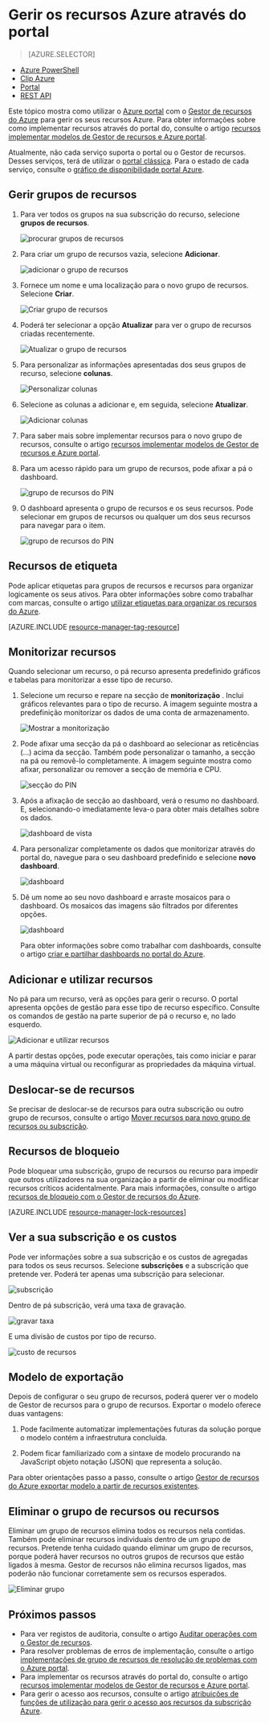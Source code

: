 <properties 
    pageTitle="Utilizar o portal do Azure para gerir os recursos Azure | Microsoft Azure" 
    description="Utilize Azure portal e gerir o Azure recurso para gerir os seus recursos. Mostra como trabalhar com dashboards para monitorizar recursos." 
    services="azure-resource-manager,azure-portal" 
    documentationCenter="" 
    authors="tfitzmac" 
    manager="timlt" 
    editor="tysonn"/>

<tags 
    ms.service="azure-resource-manager" 
    ms.workload="multiple" 
    ms.tgt_pltfrm="na" 
    ms.devlang="na" 
    ms.topic="article" 
    ms.date="09/12/2016" 
    ms.author="tomfitz"/>

# <a name="manage-azure-resources-through-portal"></a>Gerir os recursos Azure através do portal

> [AZURE.SELECTOR]
- [Azure PowerShell](../powershell-azure-resource-manager.md)
- [Clip Azure](../xplat-cli-azure-resource-manager.md)
- [Portal](resource-group-portal.md) 
- [REST API](../resource-manager-rest-api.md)

Este tópico mostra como utilizar o [Azure portal](https://portal.azure.com) com o [Gestor de recursos do Azure](../azure-resource-manager/resource-group-overview.md) para gerir os seus recursos Azure. Para obter informações sobre como implementar recursos através do portal do, consulte o artigo [recursos implementar modelos de Gestor de recursos e Azure portal](../resource-group-template-deploy-portal.md).

Atualmente, não cada serviço suporta o portal ou o Gestor de recursos. Desses serviços, terá de utilizar o [portal clássica](https://manage.windowsazure.com). Para o estado de cada serviço, consulte o [gráfico de disponibilidade portal Azure](https://azure.microsoft.com/features/azure-portal/availability/).

## <a name="manage-resource-groups"></a>Gerir grupos de recursos

1. Para ver todos os grupos na sua subscrição do recurso, selecione **grupos de recursos**.

    ![procurar grupos de recursos](./media/resource-group-portal/browse-groups.png)

1. Para criar um grupo de recursos vazia, selecione **Adicionar**.

    ![adicionar o grupo de recursos](./media/resource-group-portal/add-resource-group.png)

1. Fornece um nome e uma localização para o novo grupo de recursos. Selecione **Criar**.

    ![Criar grupo de recursos](./media/resource-group-portal/create-empty-group.png)

1. Poderá ter selecionar a opção **Atualizar** para ver o grupo de recursos criadas recentemente.

    ![Atualizar o grupo de recursos](./media/resource-group-portal/refresh-resource-groups.png)

1. Para personalizar as informações apresentadas dos seus grupos de recurso, selecione **colunas**.

    ![Personalizar colunas](./media/resource-group-portal/select-columns.png)

1. Selecione as colunas a adicionar e, em seguida, selecione **Atualizar**.

    ![Adicionar colunas](./media/resource-group-portal/add-columns.png)

1. Para saber mais sobre implementar recursos para o novo grupo de recursos, consulte o artigo [recursos implementar modelos de Gestor de recursos e Azure portal](../resource-group-template-deploy-portal.md).

1. Para um acesso rápido para um grupo de recursos, pode afixar a pá o dashboard.

    ![grupo de recursos do PIN](./media/resource-group-portal/pin-group.png)

1. O dashboard apresenta o grupo de recursos e os seus recursos. Pode selecionar em grupos de recursos ou qualquer um dos seus recursos para navegar para o item.

    ![grupo de recursos do PIN](./media/resource-group-portal/show-resource-group-dashboard.png)

## <a name="tag-resources"></a>Recursos de etiqueta

Pode aplicar etiquetas para grupos de recursos e recursos para organizar logicamente os seus ativos. Para obter informações sobre como trabalhar com marcas, consulte o artigo [utilizar etiquetas para organizar os recursos do Azure](../resource-group-using-tags.md).

[AZURE.INCLUDE [resource-manager-tag-resource](../../includes/resource-manager-tag-resources.md)]

## <a name="monitor-resources"></a>Monitorizar recursos

Quando selecionar um recurso, o pá recurso apresenta predefinido gráficos e tabelas para monitorizar a esse tipo de recurso.

1. Selecione um recurso e repare na secção de **monitorização** . Inclui gráficos relevantes para o tipo de recurso. A imagem seguinte mostra a predefinição monitorizar os dados de uma conta de armazenamento.

    ![Mostrar a monitorização](./media/resource-group-portal/show-monitoring.png)

1. Pode afixar uma secção da pá o dashboard ao selecionar as reticências (…) acima da secção. Também pode personalizar o tamanho, a secção na pá ou removê-lo completamente. A imagem seguinte mostra como afixar, personalizar ou remover a secção de memória e CPU.

    ![secção do PIN](./media/resource-group-portal/pin-cpu-section.png)

1. Após a afixação de secção ao dashboard, verá o resumo no dashboard. E, selecionando-o imediatamente leva-o para obter mais detalhes sobre os dados.

    ![dashboard de vista](./media/resource-group-portal/view-startboard.png)

1. Para personalizar completamente os dados que monitorizar através do portal do, navegue para o seu dashboard predefinido e selecione **novo dashboard**.

    ![dashboard](./media/resource-group-portal/dashboard.png)

1. Dê um nome ao seu novo dashboard e arraste mosaicos para o dashboard. Os mosaicos das imagens são filtrados por diferentes opções.

    ![dashboard](./media/resource-group-portal/create-dashboard.png)

     Para obter informações sobre como trabalhar com dashboards, consulte o artigo [criar e partilhar dashboards no portal do Azure](azure-portal-dashboards.md).

## <a name="manage-resources"></a>Adicionar e utilizar recursos

No pá para um recurso, verá as opções para gerir o recurso. O portal apresenta opções de gestão para esse tipo de recurso específico. Consulte os comandos de gestão na parte superior de pá o recurso e, no lado esquerdo.

![Adicionar e utilizar recursos](./media/resource-group-portal/manage-resources.png)

A partir destas opções, pode executar operações, tais como iniciar e parar a uma máquina virtual ou reconfigurar as propriedades da máquina virtual.

## <a name="move-resources"></a>Deslocar-se de recursos

Se precisar de deslocar-se de recursos para outra subscrição ou outro grupo de recursos, consulte o artigo [Mover recursos para novo grupo de recursos ou subscrição](../resource-group-move-resources.md).

## <a name="lock-resources"></a>Recursos de bloqueio

Pode bloquear uma subscrição, grupo de recursos ou recurso para impedir que outros utilizadores na sua organização a partir de eliminar ou modificar recursos críticos acidentalmente. Para mais informações, consulte o artigo [recursos de bloqueio com o Gestor de recursos do Azure](../resource-group-lock-resources.md).

[AZURE.INCLUDE [resource-manager-lock-resources](../../includes/resource-manager-lock-resources.md)]

## <a name="view-your-subscription-and-costs"></a>Ver a sua subscrição e os custos

Pode ver informações sobre a sua subscrição e os custos de agregadas para todos os seus recursos. Selecione **subscrições** e a subscrição que pretende ver. Poderá ter apenas uma subscrição para selecionar.

![subscrição](./media/resource-group-portal/select-subscription.png)

Dentro de pá subscrição, verá uma taxa de gravação.

![gravar taxa](./media/resource-group-portal/burn-rate.png)

E uma divisão de custos por tipo de recurso.

![custo de recursos](./media/resource-group-portal/cost-by-resource.png)

## <a name="export-template"></a>Modelo de exportação

Depois de configurar o seu grupo de recursos, poderá querer ver o modelo de Gestor de recursos para o grupo de recursos. Exportar o modelo oferece duas vantagens:

1. Pode facilmente automatizar implementações futuras da solução porque o modelo contém a infraestrutura concluída.

2. Podem ficar familiarizado com a sintaxe de modelo procurando na JavaScript objeto notação (JSON) que representa a solução.

Para obter orientações passo a passo, consulte o artigo [Gestor de recursos do Azure exportar modelo a partir de recursos existentes](../resource-manager-export-template.md).

## <a name="delete-resource-group-or-resources"></a>Eliminar o grupo de recursos ou recursos

Eliminar um grupo de recursos elimina todos os recursos nela contidas. Também pode eliminar recursos individuais dentro de um grupo de recursos. Pretende tenha cuidado quando eliminar um grupo de recursos, porque poderá haver recursos no outros grupos de recursos que estão ligados à mesma. Gestor de recursos não elimina recursos ligados, mas poderão não funcionar corretamente sem os recursos esperados.

![Eliminar grupo](./media/resource-group-portal/delete-group.png)

## <a name="next-steps"></a>Próximos passos

- Para ver registos de auditoria, consulte o artigo [Auditar operações com o Gestor de recursos](../resource-group-audit.md).
- Para resolver problemas de erros de implementação, consulte o artigo [implementações de grupo de recursos de resolução de problemas com o Azure portal](../resource-manager-troubleshoot-deployments-portal.md).
- Para implementar os recursos através do portal do, consulte o artigo [recursos implementar modelos de Gestor de recursos e Azure portal](../resource-group-template-deploy-portal.md).
- Para gerir o acesso aos recursos, consulte o artigo [atribuições de funções de utilização para gerir o acesso aos recursos da subscrição Azure](../active-directory/role-based-access-control-configure.md).






